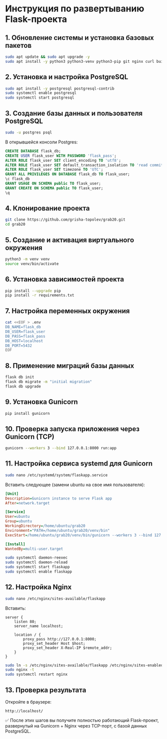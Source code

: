 # Инструкция по развертыванию Flask-проекта

## 1. Обновление системы и установка базовых пакетов

```bash
sudo apt update && sudo apt upgrade -y
sudo apt install -y python3 python3-venv python3-pip git nginx curl build-essential libpq-dev
```

## 2. Установка и настройка PostgreSQL

```bash
sudo apt install -y postgresql postgresql-contrib
sudo systemctl enable postgresql
sudo systemctl start postgresql
```

## 3. Создание базы данных и пользователя PostgreSQL

```bash
sudo -u postgres psql
```

В открывшейся консоли Postgres:

```sql
CREATE DATABASE flask_db;
CREATE USER flask_user WITH PASSWORD 'flask_pass';
ALTER ROLE flask_user SET client_encoding TO 'utf8';
ALTER ROLE flask_user SET default_transaction_isolation TO 'read committed';
ALTER ROLE flask_user SET timezone TO 'UTC';
GRANT ALL PRIVILEGES ON DATABASE flask_db TO flask_user;
\c flask_db
GRANT USAGE ON SCHEMA public TO flask_user;
GRANT CREATE ON SCHEMA public TO flask_user;
\q
```

## 4. Клонирование проекта

```bash
git clone https://github.com/grisha-topolev/grab20.git
cd grab20
```

## 5. Создание и активация виртуального окружения

```bash
python3 -m venv venv
source venv/bin/activate
```

## 6. Установка зависимостей проекта

```bash
pip install --upgrade pip
pip install -r requirements.txt
```

## 7. Настройка переменных окружения

```bash
cat <<EOF > .env
DB_NAME=flask_db
DB_USER=flask_user
DB_PASS=flask_pass
DB_HOST=localhost
DB_PORT=5432
EOF
```

## 8. Применение миграций базы данных

```bash
flask db init
flask db migrate -m "initial migration"
flask db upgrade
```

## 9. Установка Gunicorn

```bash
pip install gunicorn
```

## 10. Проверка запуска приложения через Gunicorn (TCP)

```bash
gunicorn --workers 3 --bind 127.0.0.1:8000 run:app
```

## 11. Настройка сервиса systemd для Gunicorn

```bash
sudo nano /etc/systemd/system/flaskapp.service
```

Вставить следующее (замени ubuntu на свое имя пользователя):

```ini
[Unit]
Description=Gunicorn instance to serve Flask app
After=network.target

[Service]
User=ubuntu
Group=ubuntu
WorkingDirectory=/home/ubuntu/grab20
Environment="PATH=/home/ubuntu/grab20/venv/bin"
ExecStart=/home/ubuntu/grab20/venv/bin/gunicorn --workers 3 --bind 127.0.0.1:8000 run:app

[Install]
WantedBy=multi-user.target
```

```bash
sudo systemctl daemon-reexec
sudo systemctl daemon-reload
sudo systemctl start flaskapp
sudo systemctl enable flaskapp
```

## 12. Настройка Nginx

```bash
sudo nano /etc/nginx/sites-available/flaskapp
```

Вставить:

```nginx
server {
    listen 80;
    server_name localhost;

    location / {
        proxy_pass http://127.0.0.1:8000;
        proxy_set_header Host $host;
        proxy_set_header X-Real-IP $remote_addr;
    }
}
```

```bash
sudo ln -s /etc/nginx/sites-available/flaskapp /etc/nginx/sites-enabled
sudo nginx -t
sudo systemctl restart nginx
```

## 13. Проверка результата

Откройте в браузере:

```
http://localhost/
```

✅ После этих шагов вы получите полностью работающий Flask-проект, развернутый на Gunicorn + Nginx через TCP-порт, с базой данных PostgreSQL.
